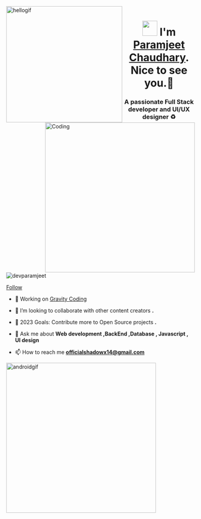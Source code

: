  <img align="left" src="https://user-images.githubusercontent.com/67560900/107698101-10797e00-6cda-11eb-8357-b7808d66151a.gif" width="310" alt="hellogif">
 <h1 align="center"> <img src="https://raw.githubusercontent.com/ShahriarShafin/ShahriarShafin/main/Assets/hi.gif" width="40"/>  I'm <a href=# target="_blank">Paramjeet Chaudhary</a>. Nice to see you.🤗 </h1> 


<img align="right" alt="Coding" width="400" src="https://cdn.dribbble.com/users/2646423/screenshots/5507196/computer.gif">

<h3 align="center">A passionate Full Stack developer and UI/UX designer ♻️</h3>

<p align="left"> <img src="https://komarev.com/ghpvc/?username=devparamjeet&label=Profile%20views&color=blueviolet&style=flat" alt="devparamjeet" /> </p>
<p align="left"> <a href="https://www.instagram.com/__mr.param__/" target="blank">Follow</a> </p>

- 🔭 Working on <a href="https://gravitycoding.com" target="_blank">Gravity Coding</a>

<!-- - 🌱 I’m currently learning  **** -->

- 👯 I’m looking to collaborate with other content creators **.**

- 🥅 2023 Goals: Contribute more to Open Source projects **.**

- 💬 Ask me about **Web development ,BackEnd ,Database , Javascript , UI design**

- 📫 How to reach me **officialshadowx14@gmail.com**

<!-- - ⚡ Fun fact **When I am not working I usually spend my time in kitchen To cook something delicious.🥘🍝** -->

 <img align="center" src="https://camo.githubusercontent.com/9afefcbff89a66b497e623146404d0e0d51fd46d9cd4039f8580a339a2ad9cbc/68747470733a2f2f6d69726f2e6d656469756d2e636f6d2f6d61782f323830302f312a4255376630324c655165454c7a747178613865436d772e676966" width="400" alt="androidgif">


